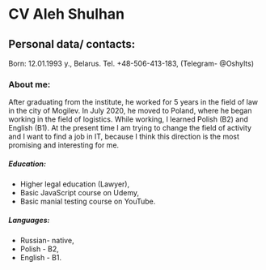 # CV Aleh Shulhan

## Personal data/ contacts: 
Born: 12.01.1993 y., Belarus. Tel. +48-506-413-183, (Telegram- @Oshylts) 

### About me: 
After graduating from the institute, he worked for 5 years in the field of law in the city of Mogilev. 
In July 2020, he moved to Poland, where he began working in the field of logistics. 
While working, I learned Polish (B2) and English (B1). 
At the present time I am trying to change the field of activity and I want to find a job in IT, because I think this direction is the most promising and interesting for me.

##### Education: 
- Higher legal education (Lawyer), 
- Basic JavaScript course on Udemy, 
- Basic manial testing course on YouTube.

##### Languages: 
- Russian- native,
- Polish - B2, 
- English - B1.

